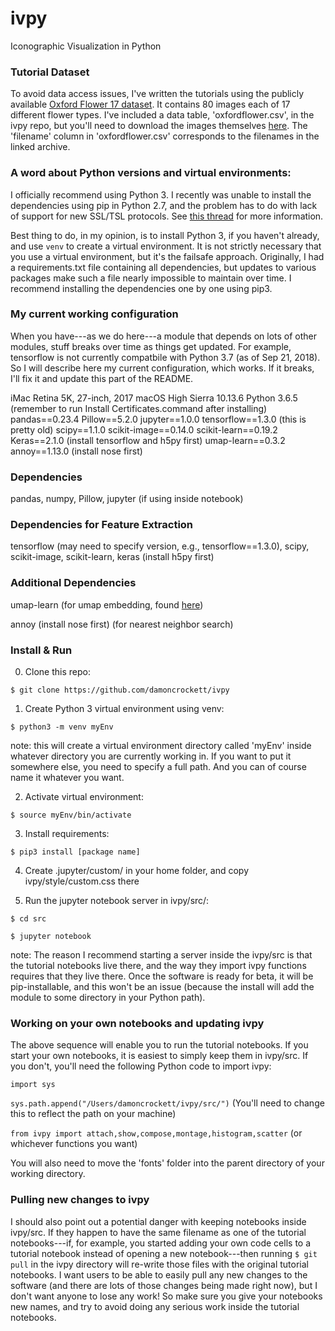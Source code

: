 # ivpy
Iconographic Visualization in Python

### Tutorial Dataset

To avoid data access issues, I've written the tutorials using the publicly available [Oxford Flower 17 dataset](http://www.robots.ox.ac.uk/~vgg/data/flowers/17/). It contains 80 images each of 17 different flower types. I've included a data table, 'oxfordflower.csv', in the ivpy repo, but you'll need to download the images themselves [here](http://www.robots.ox.ac.uk/~vgg/data/flowers/17/17flowers.tgz). The 'filename' column in 'oxfordflower.csv' corresponds to the filenames in the linked archive.

### A word about Python versions and virtual environments:

I officially recommend using Python 3. I recently was unable to install the dependencies using pip in Python 2.7, and the problem has to do with lack of support for new SSL/TSL protocols. See [this thread](https://github.com/pypa/get-pip/issues/26) for more information. 

Best thing to do, in my opinion, is to install Python 3, if you haven't already, and use `venv` to create a virtual environment. It is not strictly necessary that you use a virtual environment, but it's the failsafe approach. Originally, I had a requirements.txt file containing all dependencies, but updates to various packages make such a file nearly impossible to maintain over time. I recommend installing the dependencies one by one using pip3.

### My current working configuration

When you have---as we do here---a module that depends on lots of other modules, stuff breaks over time as things get updated. For example, tensorflow is not currently compatbile with Python 3.7 (as of Sep 21, 2018). So I will describe here my current configuration, which works. If it breaks, I'll fix it and update this part of the README.

iMac Retina 5K, 27-inch, 2017
macOS High Sierra 10.13.6
Python 3.6.5 (remember to run Install Certificates.command after installing)
pandas==0.23.4
Pillow==5.2.0
jupyter==1.0.0
tensorflow==1.3.0 (this is pretty old)
scipy==1.1.0
scikit-image==0.14.0
scikit-learn==0.19.2
Keras==2.1.0 (install tensorflow and h5py first)
umap-learn==0.3.2
annoy==1.13.0 (install nose first)

### Dependencies 

pandas, numpy, Pillow, jupyter (if using inside notebook)

### Dependencies for Feature Extraction

tensorflow (may need to specify version, e.g., tensorflow==1.3.0), scipy, scikit-image, scikit-learn, keras (install h5py first)

### Additional Dependencies

umap-learn (for umap embedding, found [here](https://github.com/lmcinnes/umap))

annoy (install nose first) (for nearest neighbor search)

### Install & Run

0. Clone this repo:

`$ git clone https://github.com/damoncrockett/ivpy`

1. Create Python 3 virtual environment using venv:

`$ python3 -m venv myEnv`

note: this will create a virtual environment directory called 'myEnv' inside whatever directory you are currently working in. If you want to put it somewhere else, you need to specify a full path. And you can of course name it whatever you want.

2. Activate virtual environment:

`$ source myEnv/bin/activate`

3. Install requirements:

`$ pip3 install [package name]`

4. Create .jupyter/custom/ in your home folder, and copy ivpy/style/custom.css there

5. Run the jupyter notebook server in ivpy/src/:

`$ cd src`

`$ jupyter notebook`

note: The reason I recommend starting a server inside the ivpy/src is that the tutorial notebooks live there, and the way they import ivpy functions requires that they live there. Once the software is ready for beta, it will be pip-installable, and this won't be an issue (because the install will add the module to some directory in your Python path).

### Working on your own notebooks and updating ivpy

The above sequence will enable you to run the tutorial notebooks. If you start your own notebooks, it is easiest to simply keep them in ivpy/src. If you don't, you'll need the following Python code to import ivpy:

`import sys`

`sys.path.append("/Users/damoncrockett/ivpy/src/")` (You'll need to change this to reflect the path on your machine)

`from ivpy import attach,show,compose,montage,histogram,scatter` (or whichever functions you want)

You will also need to move the 'fonts' folder into the parent directory of your working directory.

### Pulling new changes to ivpy

I should also point out a potential danger with keeping notebooks inside ivpy/src. If they happen to have the same filename as one of the tutorial notebooks---if, for example, you started adding your own code cells to a tutorial notebook instead of opening a new notebook---then running `$ git pull` in the ivpy directory will re-write those files with the original tutorial notebooks. I want users to be able to easily pull any new changes to the software (and there are lots of those changes being made right now), but I don't want anyone to lose any work! So make sure you give your notebooks new names, and try to avoid doing any serious work inside the tutorial notebooks.
